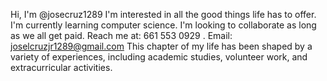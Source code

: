 

<!---
josecruz1289/josecruz1289
--->
Hi, I'm @josecruz1289
I'm interested in all the good things life has to  offer.
I'm currently learning computer science.
I'm looking to collaborate as long as we all get paid.
Reach me at: 661 553 0929 .
Email: joselcruzjr1289@gmail.com 
This chapter of my life has been shaped by a variety of experiences, including academic studies, volunteer work, and extracurricular activities.
